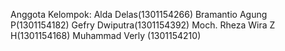 Anggota Kelompok:
Alda Delas(1301154266)
Bramantio Agung P(1301154182)
Gefry Dwiputra(1301154392)
Moch. Rheza Wira Z H(1301154168)
Muhammad Verly (1301154210)
